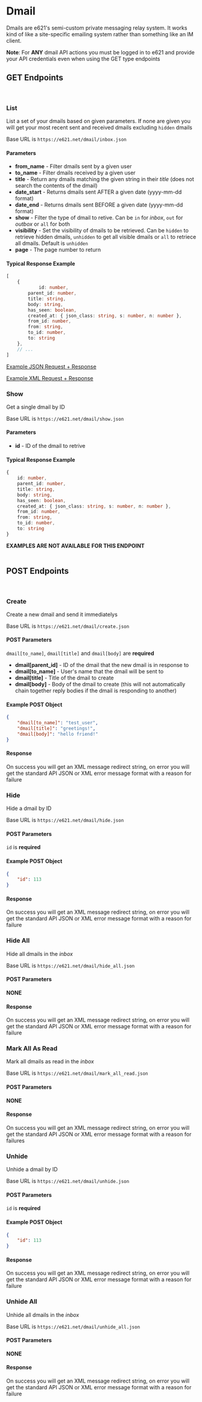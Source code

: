 # Dmail

Dmails are e621's semi-custom private messaging relay system. It works kind of like a site-specific emailing system rather than something like an IM client.

**Note**: For **ANY** dmail API actions you must be logged in to e621 and provide your API credentials even when using the GET type endpoints


## GET Endpoints
</br>

### List

List a set of your dmails based on given parameters. If none are given you will get your most recent sent and received dmails excluding `hidden` dmails

Base URL is `https://e621.net/dmail/inbox.json`

#### Parameters

- **from_name** - Filter dmails sent by a given user
- **to_name** -  Filter dmails received by a given user
- **title** -  Return any dmails matching the given string in their _title_ (does not search the contents of the dmail)
- **date_start** - Returns dmails sent AFTER a given date (yyyy-mm-dd format)
- **date_end** - Returns dmails sent BEFORE a given date (yyyy-mm-dd format)
- **show** -  Filter the type of dmail to retive. Can be `in` for _inbox_, `out` for _outbox_ or `all` for both
- **visibility** - Set the visibility of dmails to be retrieved. Can be `hidden` to retrieve hidden dmails, `unhidden` to get all visible dmails or `all` to retriece all dmails. Default is `unhidden`
- **page** - The page number to return


#### Typical Response Example

```typescript
[
    {
            id: number,
        parent_id: number,
        title: string,
        body: string,
        has_seen: boolean,
        created_at: { json_class: string, s: number, n: number },
        from_id: number,
        from: string,
        to_id: number,
        to: string
    },
    // ...
]
```

[Example JSON Request + Response](https://e621.net/dmail/inbox.json)

[Example XML Request + Response](https://e621.net/dmail/inbox.xml)
</br>

### Show

Get a single dmail by ID

Base URL is `https://e621.net/dmail/show.json`

#### Parameters

- **id** - ID of the dmail to retrive


#### Typical Response Example

```typescript
{
    id: number,
    parent_id: number,
    title: string,
    body: string,
    has_seen: boolean,
    created_at: { json_class: string, s: number, n: number },
    from_id: number,
    from: string,
    to_id: number,
    to: string
}
```

**EXAMPLES ARE NOT AVAILABLE FOR THIS ENDPOINT**
</br>
</br>

## POST Endpoints
</br>

### Create

Create a new dmail and send it immediatelys

Base URL is `https://e621.net/dmail/create.json`

#### POST Parameters

`dmail[to_name]`, `dmail[title]` and `dmail[body]` are **required**

- **dmail[parent_id]** - ID of the dmail that the new dmail is in response to
- **dmail[to_name]** - User's name that the dmail will be sent to
- **dmail[title]** - Title of the dmail to create
- **dmail[body]** - Body of the dmail to create (this will not automatically chain together reply bodies if the dmail is responding to another)


#### Example POST Object

```json
{
    "dmail[to_name]": "test_user",
    "dmail[title]": "greetings!",
    "dmail[body]": "hello friend!"
}
```

#### Response

On success you will get an XML message redirect string, on error you will get the standard API JSON or XML error message format with a reason for failure
</br>

### Hide

Hide a dmail by ID

Base URL is `https://e621.net/dmail/hide.json`

#### POST Parameters

`id` is **required**

#### Example POST Object

```json
{
    "id": 113
}
```

#### Response

On success you will get an XML message redirect string, on error you will get the standard API JSON or XML error message format with a reason for failure
</br>

### Hide All

Hide all dmails in the _inbox_

Base URL is `https://e621.net/dmail/hide_all.json`

#### POST Parameters

**NONE**

#### Response

On success you will get an XML message redirect string, on error you will get the standard API JSON or XML error message format with a reason for failure
</br>

### Mark All As Read

Mark all dmails as read in the _inbox_

Base URL is `https://e621.net/dmail/mark_all_read.json`

#### POST Parameters

**NONE**

#### Response

On success you will get an XML message redirect string, on error you will get the standard API JSON or XML error message format with a reason for failures
</br>

### Unhide

Unhide a dmail by ID

Base URL is `https://e621.net/dmail/unhide.json`

#### POST Parameters

`id` is **required**

#### Example POST Object

```json
{
    "id": 113
}
```

#### Response

On success you will get an XML message redirect string, on error you will get the standard API JSON or XML error message format with a reason for failure
</br>

### Unhide All

Unhide all dmails in the _inbox_

Base URL is `https://e621.net/dmail/unhide_all.json`

#### POST Parameters

**NONE**

#### Response

On success you will get an XML message redirect string, on error you will get the standard API JSON or XML error message format with a reason for failure
</br>